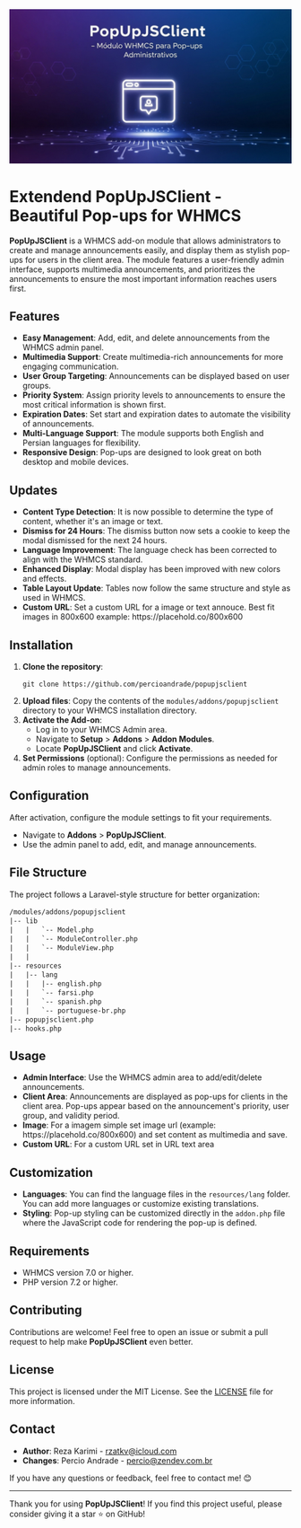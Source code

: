<img src="https://github.com/sr00t3d/PopUpJSClient/blob/docs/322es87b1-3e2b-4791-b714-369e214e6c1.jpg?raw=true" width="700">

<h1>Extendend PopUpJSClient - Beautiful Pop-ups for WHMCS</h1>

<p><strong>PopUpJSClient</strong> is a WHMCS add-on module that allows administrators to create and manage announcements easily, and display them as stylish pop-ups for users in the client area. The module features a user-friendly admin interface, supports multimedia announcements, and prioritizes the announcements to ensure the most important information reaches users first.</p>

<h2>Features</h2>
<ul>
  <li><strong>Easy Management</strong>: Add, edit, and delete announcements from the WHMCS admin panel.</li>
  <li><strong>Multimedia Support</strong>: Create multimedia-rich announcements for more engaging communication.</li>
  <li><strong>User Group Targeting</strong>: Announcements can be displayed based on user groups.</li>
  <li><strong>Priority System</strong>: Assign priority levels to announcements to ensure the most critical information is shown first.</li>
  <li><strong>Expiration Dates</strong>: Set start and expiration dates to automate the visibility of announcements.</li>
  <li><strong>Multi-Language Support</strong>: The module supports both English and Persian languages for flexibility.</li>
  <li><strong>Responsive Design</strong>: Pop-ups are designed to look great on both desktop and mobile devices.</li>
</ul>

<h2>Updates</h2>
<ul>
  <li><strong>Content Type Detection</strong>: It is now possible to determine the type of content, whether it's an image or text.</li>
  <li><strong>Dismiss for 24 Hours</strong>: The dismiss button now sets a cookie to keep the modal dismissed for the next 24 hours.</li>
  <li><strong>Language Improvement</strong>: The language check has been corrected to align with the WHMCS standard.</li>
  <li><strong>Enhanced Display</strong>: Modal display has been improved with new colors and effects.</li>
  <li><strong>Table Layout Update</strong>: Tables now follow the same structure and style as used in WHMCS.</li>
  <li><strong>Custom URL</strong>: Set a custom URL for a image or text annouce. Best fit images in 800x600 example: https://placehold.co/800x600</li>
</ul>


<h2>Installation</h2>
<ol>
  <li><strong>Clone the repository</strong>:
    <pre><code>git clone https://github.com/percioandrade/popupjsclient</code></pre>
  </li>
  <li><strong>Upload files</strong>: Copy the contents of the <code>modules/addons/popupjsclient</code> directory to your WHMCS installation directory.</li>
  <li><strong>Activate the Add-on</strong>:
    <ul>
      <li>Log in to your WHMCS Admin area.</li>
      <li>Navigate to <strong>Setup</strong> &gt; <strong>Addons</strong> &gt; <strong>Addon Modules</strong>.</li>
      <li>Locate <strong>PopUpJSClient</strong> and click <strong>Activate</strong>.</li>
    </ul>
  </li>
  <li><strong>Set Permissions</strong> (optional): Configure the permissions as needed for admin roles to manage announcements.</li>
</ol>

<h2>Configuration</h2>
<p>After activation, configure the module settings to fit your requirements.</p>
<ul>
  <li>Navigate to <strong>Addons</strong> &gt; <strong>PopUpJSClient</strong>.</li>
  <li>Use the admin panel to add, edit, and manage announcements.</li>
</ul>

<h2>File Structure</h2>
<p>The project follows a Laravel-style structure for better organization:</p>
<pre><code>/modules/addons/popupjsclient
|-- lib
|   |   `-- Model.php
|   |   `-- ModuleController.php
|   |   `-- ModuleView.php
|   |
|-- resources
|   |-- lang
|   |   |-- english.php
|   |   `-- farsi.php
|   |   `-- spanish.php
|   |   `-- portuguese-br.php
|-- popupjsclient.php
|-- hooks.php
</code></pre>

<h2>Usage</h2>
<ul>
  <li><strong>Admin Interface</strong>: Use the WHMCS admin area to add/edit/delete announcements.</li>
  <li><strong>Client Area</strong>: Announcements are displayed as pop-ups for clients in the client area. Pop-ups appear based on the announcement's priority, user group, and validity period.</li>
  <li><strong>Image</strong>: For a imagem simple set image url (example: https://placehold.co/800x600) and set content as multimedia and save.
  <li><strong>Custom URL</strong>: For a custom URL set in URL text area</strong></li>
</ul>

<h2>Customization</h2>
<ul>
  <li><strong>Languages</strong>: You can find the language files in the <code>resources/lang</code> folder. You can add more languages or customize existing translations.</li>
  <li><strong>Styling</strong>: Pop-up styling can be customized directly in the <code>addon.php</code> file where the JavaScript code for rendering the pop-up is defined.</li>
</ul>

<h2>Requirements</h2>
<ul>
  <li>WHMCS version 7.0 or higher.</li>
  <li>PHP version 7.2 or higher.</li>
</ul>

<h2>Contributing</h2>
<p>Contributions are welcome! Feel free to open an issue or submit a pull request to help make <strong>PopUpJSClient</strong> even better.</p>

<h2>License</h2>
<p>This project is licensed under the MIT License. See the <a href="LICENSE">LICENSE</a> file for more information.</p>

<h2>Contact</h2>
<ul>
  <li><strong>Author</strong>: Reza Karimi - <a href="mailto:rzatkv@icloud.com">rzatkv@icloud.com</a></li>
  <li><strong>Changes</strong>: Percio Andrade - <a href="mailto:percio@zendev.com.br">percio@zendev.com.br</a></li>
</ul>
<p>If you have any questions or feedback, feel free to contact me! 😊</p>

<hr>
<p>Thank you for using <strong>PopUpJSClient</strong>! If you find this project useful, please consider giving it a star ⭐ on GitHub!</p>
